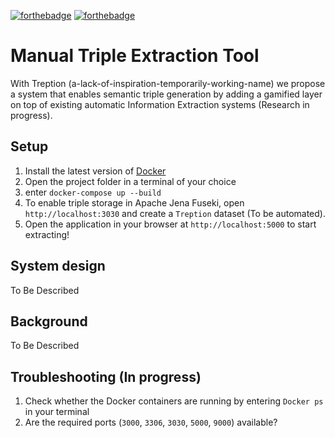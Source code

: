 [![forthebadge](https://forthebadge.com/images/badges/made-with-python.svg)](https://forthebadge.com) [![forthebadge](https://forthebadge.com/images/badges/uses-badges.svg)](https://forthebadge.com)

# Manual Triple Extraction Tool
With Treption (a-lack-of-inspiration-temporarily-working-name) we propose a system that enables semantic triple generation by adding a gamified layer on top of existing automatic Information Extraction systems (Research in progress). 

## Setup 
1. Install the latest version of [Docker](https://docs.docker.com/install/)
2. Open the project folder in a terminal of your choice
3. enter `docker-compose up --build`
4. To enable triple storage in Apache Jena Fuseki, open `http://localhost:3030` and create a `Treption` dataset (To be automated).
5. Open the application in your browser at `http://localhost:5000` to start extracting!

## System design 
To Be Described

## Background 
To Be Described

## Troubleshooting (In progress)
1. Check whether the Docker containers are running by entering `Docker ps` in your terminal
2. Are the required ports (`3000`, `3306`, `3030`, `5000`, `9000`) available?